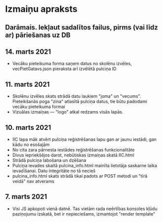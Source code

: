 # Izmaiņu apraksts

## Darāmais. Iekļaut sadalītos failus, pirms (vai līdz ar) pāriešanas uz DB

## 14. marts 2021
* Vecāku pieteikuma forma saņem datus no skolēnu izvēles, vecPietGatavs.json pieraksta arī izvēlētā pulciņa ID

## 11. marts 2021
* Skolēnu izvēles skats strādā datu laukiem "joma" un "vecums". Pieteikšanās poga "zina" atlasītā pulciņa datus, tie būtu padodami vecāku pieteikuma formai
* Vizuālas izmaiņas — "logo" atkal redzams visās lapās.


## 10. marts 2021
* IIC lapa māk atvērt pulciņa reģistrēšanas lapu gan ar jaunu iestādi, gan kādu no esošajām
* No cita zara pārnesta iestādes reģistrēšanas funkcionalitāte
* Divus iepriekšējos darot, nebūtiskas izmaiņas skatā IIC.html
* Strādā pulciņa labošana un dzēšana
* Pulciņa ievades skaitā pulcina_info.html mainīta lietotāja saskarne laika ievadīšanai. Datu integritāte no tā necieš
* pulcina_info.html skats strādā tikai padots ar POST metodi un "tīrā veidā" nav atverams


## 7. marts 2021
* Visi JS apkopoti vienā datnē. Tas vietām rada neērtības konsoles kļūdu paziņojumu izskatā, bet ir nepieciešams, izmantojot "render template"



